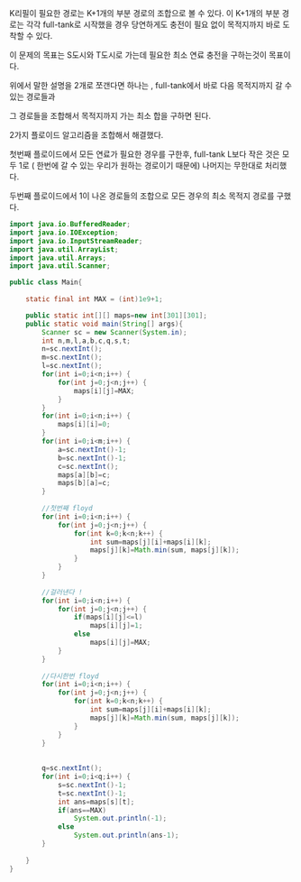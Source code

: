 K리필이 필요한 경로는 K+1개의 부분 경로의 조합으로 볼 수 있다.
이 K+1개의 부분 경로는 각각 full-tank로 시작했을 경우 당연하게도 충전이 필요 없이 목적지까지 바로 도착할 수 있다.

이 문제의 목표는 S도시와 T도시로 가는데 필요한 최소 연료 충전을 구하는것이 목표이다.

위에서 말한 설명을 2개로 쪼갠다면 하나는 , full-tank에서 바로 다음 목적지까지 갈 수 있는 경로들과

그 경로들을 조합해서 목적지까지 가는 최소 합을 구하면 된다.

2가지 플로이드 알고리즘을 조합해서 해결했다.

첫번째 플로이드에서 모든 연료가 필요한 경우를 구한후, full-tank L보다 작은 것은 모두 1로 ( 한번에 갈 수 있는 우리가 원하는 경로이기 때문에) 나머지는 무한대로 처리했다.

두번째 플로이드에서 1이 나온 경로들의 조합으로 모든 경우의 최소 목적지 경로를 구했다.



```java
import java.io.BufferedReader;
import java.io.IOException;
import java.io.InputStreamReader;
import java.util.ArrayList;
import java.util.Arrays;
import java.util.Scanner;

public class Main{
    
    static final int MAX = (int)1e9+1;

    public static int[][] maps=new int[301][301];
    public static void main(String[] args){
        Scanner sc = new Scanner(System.in);
        int n,m,l,a,b,c,q,s,t;
        n=sc.nextInt();
        m=sc.nextInt();
        l=sc.nextInt();
        for(int i=0;i<n;i++) {
        	for(int j=0;j<n;j++) {
        		maps[i][j]=MAX;
        	}
        }
        for(int i=0;i<n;i++) {
        	maps[i][i]=0;
        }
        for(int i=0;i<m;i++) {
        	a=sc.nextInt()-1;
        	b=sc.nextInt()-1;
        	c=sc.nextInt();
        	maps[a][b]=c;
        	maps[b][a]=c;
        }
        
        //첫번째 floyd
        for(int i=0;i<n;i++) {
        	for(int j=0;j<n;j++) {
        		for(int k=0;k<n;k++) {
        			int sum=maps[j][i]+maps[i][k];
        			maps[j][k]=Math.min(sum, maps[j][k]);
        		}
        	}
        }
        
        //걸러낸다 !
        for(int i=0;i<n;i++) {
        	for(int j=0;j<n;j++) {
        		if(maps[i][j]<=l)
        			maps[i][j]=1;
        		else
        			maps[i][j]=MAX;
        	}
        }
        
        //다시한번 floyd
        for(int i=0;i<n;i++) {
        	for(int j=0;j<n;j++) {
        		for(int k=0;k<n;k++) {
        			int sum=maps[j][i]+maps[i][k];
        			maps[j][k]=Math.min(sum, maps[j][k]);
        		}
        	}
        }
        
        
        q=sc.nextInt();
        for(int i=0;i<q;i++) {
        	s=sc.nextInt()-1;
        	t=sc.nextInt()-1;
        	int ans=maps[s][t];
        	if(ans==MAX)
        		System.out.println(-1);
        	else
        		System.out.println(ans-1);
        }
        
    }
}


```